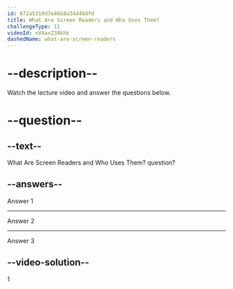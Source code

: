 ```yaml
---
id: 672a5310d7e46b8a34d48dfd
title: What Are Screen Readers and Who Uses Them?
challengeType: 11
videoId: nVAaxZ34khk
dashedName: what-are-screen-readers
---
```


# --description--

Watch the lecture video and answer the questions below.

# --question--

## --text--

What Are Screen Readers and Who Uses Them? question?

## --answers--

Answer 1

---

Answer 2

---

Answer 3

## --video-solution--

1
